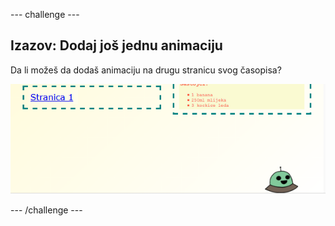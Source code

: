 \--- challenge \---

## Izazov: Dodaj još jednu animaciju

Da li možeš da dodaš animaciju na drugu stranicu svog časopisa?

![screenshot](images/magazine-animation-challenge.png)

\--- /challenge \---